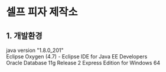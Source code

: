 # 셀프 피자 제작소

## 1. 개발환경
java version "1.8.0_201"  
Eclipse Oxygen (4.7) - Eclipse IDE for Java EE Developers  
Oracle Database 11g Release 2 Express Edition for Windows 64  
